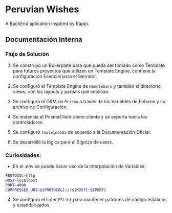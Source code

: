 # Peruvian Wishes

A BackEnd aplication inspired by Rappi.

## Documentación Interna

### Flujo de Solución

1. Se construyó un Boilerplate para que pueda ser tomado como Template para futuros proyectos que utilizen un Template Engine, contiene la configuración Esencial para el Servidor.

2. Se configuró el Template Engine de `Handlebars` y también el directorio views, con los layouts y partials que implican.

3. Se configuró el ORM de `Prisma` a través de las Variables de Entorno y su archivo de Configuración.

4. Se instancia el PrismaClient como cliente y se exporta hacia los controladores.

5. Se configuró `TailwindCSS` de acuerdo a la Documentación Oficial.

6. Se desarrolló la lógica para el SignUp de users.

### Curiosidades:

* En el .env se puede hacer uso de la Interpolación de Variables:

```bash
PROTOCOL=http
HOST=localhost
PORT=4000
COMPRESSED_URI=${PROTOCOL}://${HOST}:${PORT}
```

4. Se configuro el linter `ESLint` para mantener patrones de código estáticos y estandarizados.